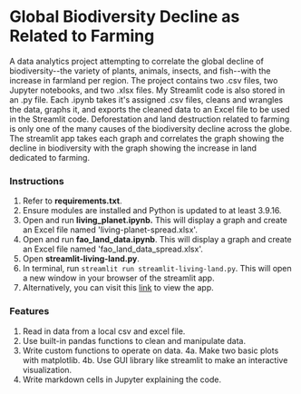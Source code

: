 # Global Biodiversity Decline as Related to Farming

A data analytics project attempting to correlate the global decline of biodiversity--the variety of plants, animals, insects, and fish--with the increase in farmland per region. The project contains two .csv files, two Jupyter notebooks, and two .xlsx files. My Streamlit code is also stored in an .py file. Each .ipynb takes it's assigned .csv files, cleans and wrangles the data, graphs it, and exports the cleaned data to an Excel file to be used in the Streamlit code. Deforestation and land destruction related to farming is only one of the many causes of the biodiversity decline across the globe. The streamlit app takes each graph and correlates the graph showing the decline in biodiversity with the graph showing the increase in land dedicated to farming.


### Instructions
1. Refer to **requirements.txt**.
2. Ensure modules are installed and Python is updated to at least 3.9.16.
3. Open and run **living_planet.ipynb.** This will display a graph and create an Excel file named 'living-planet-spread.xlsx'.
4. Open and run **fao_land_data.ipynb**. This will display a graph and create an Excel file named 'fao_land_data_spread.xlsx'.
5. Open **streamlit-living-land.py**.
6. In terminal, run `streamlit run streamlit-living-land.py`. This will open a new window in your browser of the streamlit app.
7. Alternatively, you can visit this [link](https://kabfare-biodiversity-decline-streamlit-living-land-xrt9r7.streamlit.app) to view the app.

### Features
1. Read in data from a local csv and excel file.
2. Use built-in pandas functions to clean and manipulate data.
3. Write custom functions to operate on data.
4a. Make two basic plots with matplotlib.
4b. Use GUI library like streamlit to make an interactive visualization.
5. Write markdown cells in Jupyter explaining the code.
